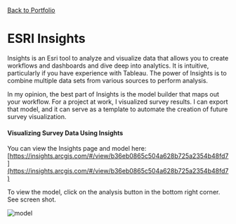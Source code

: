 [Back to Portfolio](README.md)

# ESRI Insights

Insights is an Esri tool to analyze and visualize data that allows you to create workflows and dashboards and dive deep into analytics. It is intuitive, particularly if you have experience with Tableau. The power of Insights is to combine multiple data sets from various sources to perform analysis. 

In my opinion, the best part of Insights is the model builder that maps out your workflow. For a project at work, I visualized survey results. I can export that model, and it can serve as a template to automate the creation of future survey visualization. 

#### Visualizing Survey Data Using Insights
You can view the Insights page and model here: [https://insights.arcgis.com/#/view/b36eb0865c504a628b725a2354b48fd7](https://insights.arcgis.com/#/view/b36eb0865c504a628b725a2354b48fd7)

To view the model, click on the analysis button in the bottom right corner. See screen shot. 

![model](https://user-images.githubusercontent.com/78521868/166004946-245f7563-a01f-4f91-b568-b6d311ea3ae3.png)
